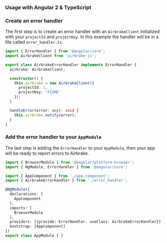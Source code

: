 ### Usage with Angular 2 & TypeScript

### Create an error handler
The first step is to create an error handler with an `AirbrakeClient`
initialized with your `projectId` and `projectKey`. In this example the
handler will be in a file called `error_handler.ts`.

```ts
import { ErrorHandler } from '@angular/core';
import AirbrakeClient from 'airbrake-js';

export class AirbrakeErrorHandler implements ErrorHandler {
  airbrake: AirbrakeClient;

  constructor() {
    this.airbrake = new AirbrakeClient({
      projectId: 1,
      projectKey: 'FIXME'
    });
  }

  handleError(error: any): void {
    this.airbrake.notify(error);
  }
}
```

### Add the error handler to your `AppModule`

The last step is adding the `ErrorHandler` to your `AppModule`, then your app
will be ready to report errors to Airbrake.

```ts
import { BrowserModule } from '@angular/platform-browser';
import { NgModule, ErrorHandler } from '@angular/core';

import { AppComponent } from './app.component';
import { AirbrakeErrorHandler } from './error_handler';

@NgModule({
  declarations: [
    AppComponent
  ],
  imports: [
    BrowserModule
  ],
  providers: [{provide: ErrorHandler, useClass: AirbrakeErrorHandler}],
  bootstrap: [AppComponent]
})
export class AppModule { }
```

